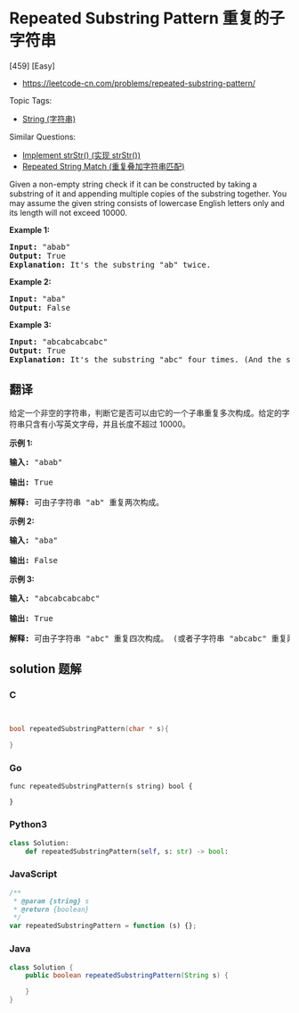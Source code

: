 # Repeated Substring Pattern 重复的子字符串

[459] [Easy]

- https://leetcode-cn.com/problems/repeated-substring-pattern/

Topic Tags:

- [String (字符串)](https://leetcode-cn.com/tag/string/)

Similar Questions:

- [Implement strStr() (实现 strStr())](https://leetcode-cn.com/problems/implement-strstr/)
- [Repeated String Match (重复叠加字符串匹配)](https://leetcode-cn.com/problems/repeated-string-match/)

Given a non-empty string check if it can be constructed by taking a substring of it and appending multiple copies of the substring together. You may assume the given string consists of lowercase English letters only and its length will not exceed 10000.

**Example 1:**

<pre><b>Input:</b> "abab"
<b>Output:</b> True
<b>Explanation:</b> It's the substring "ab" twice.
</pre>

**Example 2:**

<pre><b>Input:</b> "aba"
<b>Output:</b> False
</pre>

**Example 3:**

<pre><b>Input:</b> "abcabcabcabc"
<b>Output:</b> True
<b>Explanation:</b> It's the substring "abc" four times. (And the substring "abcabc" twice.)
</pre>

## 翻译

给定一个非空的字符串，判断它是否可以由它的一个子串重复多次构成。给定的字符串只含有小写英文字母，并且长度不超过 10000。

**示例 1:**

<pre><strong>输入:</strong> "abab"

<strong>输出:</strong> True

<strong>解释:</strong> 可由子字符串 "ab" 重复两次构成。
</pre>

**示例 2:**

<pre><strong>输入:</strong> "aba"

<strong>输出:</strong> False
</pre>

**示例 3:**

<pre><strong>输入:</strong> "abcabcabcabc"

<strong>输出:</strong> True

<strong>解释:</strong> 可由子字符串 "abc" 重复四次构成。 (或者子字符串 "abcabc" 重复两次构成。)
</pre>

## solution 题解

### C

```c


bool repeatedSubstringPattern(char * s){

}


```

### Go

```golang
func repeatedSubstringPattern(s string) bool {

}
```

### Python3

```python
class Solution:
    def repeatedSubstringPattern(self, s: str) -> bool:

```

### JavaScript

```javascript
/**
 * @param {string} s
 * @return {boolean}
 */
var repeatedSubstringPattern = function (s) {};
```

### Java

```java
class Solution {
    public boolean repeatedSubstringPattern(String s) {

    }
}
```
